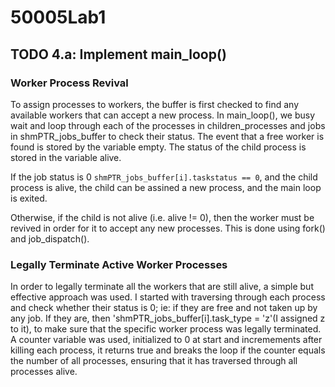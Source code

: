 # 50005Lab1
## TODO 4.a: Implement main_loop()

### Worker Process Revival
To assign processes to workers, the buffer is first checked to find any available workers that can accept a new process.
In main_loop(), we busy wait and loop through each of the processes in children_processes and jobs in shmPTR_jobs_buffer to check their status.
The event that a free worker is found is stored by the variable empty. The status of the child process is stored in the variable alive.

If the job status is 0 `shmPTR_jobs_buffer[i].taskstatus == 0`, and the child process is alive, the child can be assined a new process, and the main loop is exited. 

Otherwise, if the child is not alive (i.e. alive != 0), then the worker must be revived in order for it to accept any new processes. This is done using fork() and job_dispatch().




### Legally Terminate Active Worker Processes
In order to legally terminate all the workers that are still alive, a simple but effective approach was used. I started with traversing through each process and check whether their status is 0; ie: if they are free and not taken up by any job. If they are, then 'shmPTR_jobs_buffer[i].task_type = 'z'(I assigned z to it), to make sure that the specific worker process was legally terminated. A counter variable was used, initialized to 0 at start and incremements after killing each process, it returns true and breaks the loop if the counter equals the number of all processes, ensuring that it has traversed through all processes alive.